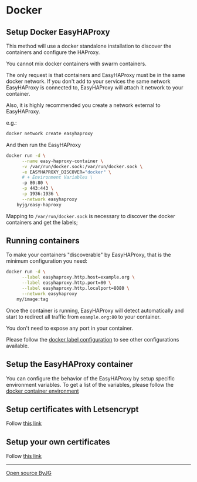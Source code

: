 # Docker

## Setup Docker EasyHAProxy

This method will use a docker standalone installation to discover the containers and configure the HAProxy.

You cannot mix docker containers with swarm containers.

The only request is that containers and EasyHAProxy must be in the same docker network.
If you don't add to your services the same network EasyHAProxy is connected to, EasyHAProxy will attach it network to your container.

Also, it is highly recommended you create a network external to EasyHAProxy.

e.g.:

```bash
docker network create easyhaproxy
```

And then run the EasyHAProxy

```bash
docker run -d \
      --name easy-haproxy-container \
      -v /var/run/docker.sock:/var/run/docker.sock \
      -e EASYHAPROXY_DISCOVER="docker" \
      # + Environment Variables \
      -p 80:80 \
      -p 443:443 \
      -p 1936:1936 \
      --network easyhaproxy
    byjg/easy-haproxy
```

Mapping to `/var/run/docker.sock` is necessary to discover the docker containers and get the labels;

## Running containers

To make your containers "discoverable" by EasyHAProxy, that is the minimum configuration you need:

```bash
docker run -d \
      --label easyhaproxy.http.host=example.org \
      --label easyhaproxy.http.port=80 \
      --label easyhaproxy.http.localport=8080 \
      --network easyhaproxy
    my/image:tag
```

Once the container is running, EasyHAProxy will detect automatically and start to redirect all traffic from `example.org:80` to your container.

You don't need to expose any port in your container.

Please follow the [docker label configuration](container-labels.md) to see other configurations available.

## Setup the EasyHAProxy container

You can configure the behavior of the EasyHAProxy by setup specific environment variables. To get a list of the variables, please follow the [docker container environment](docker-environment.md)

## Setup certificates with Letsencrypt

Follow [this link](letsencrypt.md)

## Setup your own certificates

Follow [this link](ssl.md)

----
[Open source ByJG](http://opensource.byjg.com)
